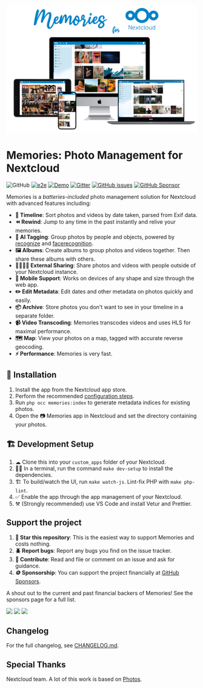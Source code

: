 ![Screenshot](appinfo/screenshot.jpg)

# Memories: Photo Management for Nextcloud

![GitHub](https://img.shields.io/github/license/pulsejet/memories)
[![e2e](https://github.com/pulsejet/memories/actions/workflows/e2e.yaml/badge.svg)](https://github.com/pulsejet/memories/actions/workflows/e2e.yaml)
[![Demo](https://img.shields.io/badge/demo-online-blue)](https://memories-demo.radialapps.com/apps/memories/)
[![Gitter](https://img.shields.io/gitter/room/pulsejet/memories)](https://gitter.im/pulsejet/memories)
[![GitHub issues](https://img.shields.io/github/issues/pulsejet/memories)](https://github.com/pulsejet/memories/issues)
[![GitHub Sponsor](https://img.shields.io/github/sponsors/pulsejet?logo=GitHub)](https://github.com/sponsors/pulsejet)

Memories is a _batteries-included_ photo management solution for Nextcloud with advanced features including:

- **📸 Timeline**: Sort photos and videos by date taken, parsed from Exif data.
- **⏪ Rewind**: Jump to any time in the past instantly and relive your memories.
- **🤖 AI Tagging**: Group photos by people and objects, powered by [recognize](https://github.com/nextcloud/recognize) and [facerecognition](https://github.com/matiasdelellis/facerecognition).
- **🖼️ Albums**: Create albums to group photos and videos together. Then share these albums with others.
- **🫱🏻‍🫲🏻 External Sharing**: Share photos and videos with people outside of your Nextcloud instance.
- **📱 Mobile Support**: Works on devices of any shape and size through the web app.
- **✏️ Edit Metadata**: Edit dates and other metadata on photos quickly and easily.
- **📦 Archive**: Store photos you don't want to see in your timeline in a separate folder.
- **📹 Video Transcoding**: Memories transcodes videos and uses HLS for maximal performance.
- **🗺️ Map**: View your photos on a map, tagged with accurate reverse geocoding.
- **⚡️ Performance**: Memories is very fast.

## 🚀 Installation

1. Install the app from the Nextcloud app store.
1. Perform the recommended [configuration steps](https://github.com/pulsejet/memories/wiki/Configuration).
1. Run `php occ memories:index` to generate metadata indices for existing photos.
1. Open the 📷 Memories app in Nextcloud and set the directory containing your photos.

## 🏗 Development Setup

1. ☁ Clone this into your `custom_apps` folder of your Nextcloud.
1. 👩‍💻 In a terminal, run the command `make dev-setup` to install the dependencies.
1. 🏗 To build/watch the UI, run `make watch-js`. Lint-fix PHP with `make php-lint`.
1. ✅ Enable the app through the app management of your Nextcloud.
1. ⚒️ (Strongly recommended) use VS Code and install Vetur and Prettier.

## Support the project

1. **🌟 Star this repository**: This is the easiest way to support Memories and costs nothing.
1. **🪲 Report bugs**: Report any bugs you find on the issue tracker.
1. **📝 Contribute**: Read and file or comment on an issue and ask for guidance.
1. **🪙 Sponsorship**: You can support the project financially at [GitHub Sponsors](https://github.com/sponsors/pulsejet).

A shout out to the current and past financial backers of Memories! See the sponsors page for a full list.

[<img src="https://github.com/mpodshivalin.png" width="42" />](https://github.com/mpodshivalin)
[<img src="https://github.com/k1l1.png" width="42" />](https://github.com/k1l1)
[<img src="https://github.com/ChickenTarm.png" width="42" />](https://github.com/ChickenTarm)

## Changelog

For the full changelog, see [CHANGELOG.md](CHANGELOG.md).

## Special Thanks

Nextcloud team. A lot of this work is based on [Photos](https://github.com/nextcloud/photos).
